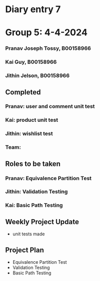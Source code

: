 # Diary entry 7
# Group 5: 4-4-2024

### Pranav Joseph Tossy, B00158966
### Kai Guy, B00158966
### Jithin Jelson, B00158966

## Completed
### Pranav: user and comment unit test
### Kai: product unit test
### Jithin: wishlist test
### Team: 


## Roles to be taken
### Pranav: Equivalence Partition Test
### Jithin: Validation Testing
### Kai: Basic Path Testing

## Weekly Project Update
- unit tests made

## Project Plan
- Equivalence Partition Test
- Validation Testing
- Basic Path Testing

